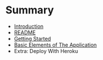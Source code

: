 # Summary

* [Introduction](README.md)
* [README](readme.md)
* [Getting Started](getting_started.md)
* [Basic Elements of The Application](basic_elements_of_the_application.md)
* Extra:  Deploy With Heroku

